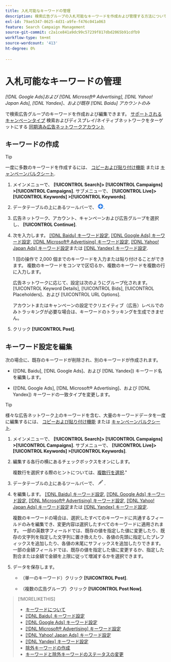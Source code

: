 ```yaml
---
title: 入札可能なキーワードの管理
description: 検索広告グループの入札可能なキーワードを作成および管理する方法について説明します。
exl-id: 79ae5347-8625-4d31-a9fe-f476c041a063
feature: Search Campaign Management
source-git-commit: c2a1ce841a9dc99c57239f817dbd2065b91cdfb9
workflow-type: tm+mt
source-wordcount: '413'
ht-degree: 0%

---
```


# 入札可能なキーワードの管理

*[!DNL Google Ads]および [!DNL Microsoft® Advertising], [!DNL Yahoo! Japan Ads], [!DNL Yandex]、および既存 [!DNL Baidu] アカウントのみ*

で検索広告グループのキーワードを作成および編集できます。 [サポートされるキャンペーンタイプ](/help/search-social-commerce/introduction/supported-inventory.md) 検索およびディスプレイ/ネイティブネットワークをターゲットにする [同期済み広告ネットワークアカウント](/help/search-social-commerce/campaign-management/accounts/ad-network-account-about.md)

## キーワードの作成

>[!TIP]
>
>一度に多数のキーワードを作成するには、 [コピーおよび貼り付け機能](/help/search-social-commerce/campaign-management/campaigns/copy-paste.md) または [キャンペーンバルクシート](/help/search-social-commerce/campaign-management/bulksheets/bulksheet-about.md).

1. メインメニューで、 **[!UICONTROL Search]> [!UICONTROL Campaigns] >[!UICONTROL Campaigns]**. サブメニューで、 **[!UICONTROL Live]> [!UICONTROL Keywords] >[!UICONTROL Keywords]**.

1. データテーブルの上にあるツールバーで、 ![作成](/help/search-social-commerce/assets/add.png "作成").

1. 広告ネットワーク、アカウント、キャンペーンおよび広告グループを選択し、 **[!UICONTROL Continue]**.

1. 次を入力します。 [[!DNL Baidu] キーワード設定](keyword-settings-baidu.md), [[!DNL Google Ads] キーワード設定](keyword-settings-google.md), [[!DNL Microsoft® Advertising] キーワード設定](keyword-settings-microsoft.md), [[!DNL Yahoo! Japan Ads] キーワード設定](keyword-settings-yahoo-japan.md)または [[!DNL Yandex] キーワード設定](keyword-settings-yandex.md).

   1 回の操作で 2,000 個までのキーワードを入力または貼り付けることができます。 複数のキーワードをコンマで区切るか、複数のキーワードを複数の行に入力します。

   広告ネットワークに応じて、設定は次のようにグループ化されます。 [!UICONTROL Keyword Details], [!UICONTROL Bids], [!UICONTROL Placeholders]、および [!UICONTROL URL Options].

   アカウントまたはキャンペーンの設定でクリエイティブ（広告）レベルでのみトラッキングが必要な場合は、キーワードのトラッキングを生成できません。

1. クリック **[!UICONTROL Post]**.

## キーワード設定を編集

次の場合に、既存のキーワードが削除され、別のキーワードが作成されます。

* ([!DNL Baidu], [!DNL Google Ads]、および [!DNL Yandex]) キーワード名を編集します。

* ([!DNL Google Ads], [!DNL Microsoft® Advertising]、および [!DNL Yandex]) キーワードの一致タイプを変更します。

>[!TIP]
>
>様々な広告ネットワーク上のキーワードを含む、大量のキーワードデータを一度に編集するには、 [コピーおよび貼り付け機能](/help/search-social-commerce/campaign-management/campaigns/copy-paste.md) または [キャンペーンバルクシート](/help/search-social-commerce/campaign-management/bulksheets/bulksheet-about.md).

1. メインメニューで、 **[!UICONTROL Search]> [!UICONTROL Campaigns] >[!UICONTROL Campaigns]**. サブメニューで、 **[!UICONTROL Live]> [!UICONTROL Keywords] >[!UICONTROL Keywords]**.

1. 編集する各行の横にあるチェックボックスをオンにします。

   複数行を選択する際のヒントについては、[複数行を選択](/help/search-social-commerce/common-tasks/navigation-editing-selection/multiple-rows-select.md).&quot;

1. データテーブルの上にあるツールバーで、 ![編集](/help/search-social-commerce/assets/edit.png "編集") .

1. を編集します。 [[!DNL Baidu] キーワード設定](keyword-settings-baidu.md), [[!DNL Google Ads] キーワード設定](keyword-settings-google.md), [[!DNL Microsoft® Advertising] キーワード設定](keyword-settings-microsoft.md), [[!DNL Yahoo! Japan Ads] キーワード設定](keyword-settings-yahoo-japan.md)または [[!DNL Yandex] キーワード設定](keyword-settings-yandex.md).

   複数のキーワードの場合は、選択したすべてのキーワードに共通するフィールドのみを編集でき、変更内容は選択したすべてのキーワードに適用されます。 一部の英数字フィールドでは、既存の値を指定した値に変更したり、既存の文字列を指定した文字列に置き換えたり、各値の先頭に指定したプレフィックスを追加したり、各値の末尾にサフィックスを追加したりできます。 一部の金額フィールドでは、既存の値を指定した値に変更するか、指定した割合または金額で金額を上限に従って増減するかを選択できます。

1. データを保存します。

   * （単一のキーワード）クリック **[!UICONTROL Post]**.

   * （複数の広告グループ）クリック **[!UICONTROL Post Now]**.

>[!MORELIKETHIS]
>
>* [キーワードについて](keyword-about.md)
>* [[!DNL Baidu] キーワード設定](keyword-settings-baidu.md)
>* [[!DNL Google Ads] キーワード設定](keyword-settings-google.md)
>* [[!DNL Microsoft® Advertising] キーワード設定](keyword-settings-microsoft.md)
>* [[!DNL Yahoo! Japan Ads] キーワード設定](keyword-settings-yahoo-japan.md)
>* [[!DNL Yandex] キーワード設定](keyword-settings-yandex.md)
>* [除外キーワードの作成](/help/search-social-commerce/campaign-management/campaigns/keyword-negative-create.md)
>* [キーワードと除外キーワードのステータスの変更](keyword-status-edit.md)
